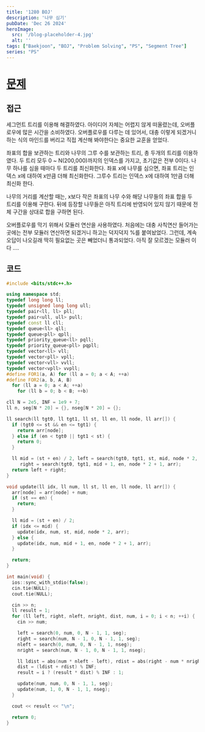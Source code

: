 ```yaml
---
title: '1280 BOJ'
description: '나무 심기'
pubDate: 'Dec 26 2024'
heroImage:
  src: '/blog-placeholder-4.jpg'
  alt: ''
tags: ["Baekjoon", "BOJ", "Problem Solving", "PS", "Segment Tree"]
series: "PS"
---
```


# [문제](https://www.acmicpc.net/problem/1280)

## 접근

세그먼트 트리를 이용해 해결하였다.
아이디어 자체는 어렵지 않게 떠올렸는데, 오버플로우에 많은 시간을 소비하였다.
오버플로우를 다루는 데 있어서, 대충 이렇게 되겠거니 하는 식의 마인드를 버리고 직접 계산해 봐야한다는 중요한 교훈을 얻었다.

좌표의 합을 보관하는 트리와 나무의 그루 수를 보관하는 트리, 총 두개의 트리를 이용하였다.
두 트리 모두 0 ~ N(200,000)까지의 인덱스를 가지고, 초기값은 전부 0이다.
나무 하나를 심을 때마다 두 트리를 최신화한다.
좌표 x에 나무를 심으면, 좌표 트리는 인덱스 x에 대하여 x만큼 더해 최신화한다.
그루수 트리는 인덱스 x에 대하여 1만큼 더해 최신화 한다.

나무의 거리를 계산할 때는, x보다 작은 좌표의 나무 수와 해당 나무들의 좌표 합을 두 트리를 이용해 구한다.
뒤에 등장할 나무들은 아직 트리에 반영되어 있지 않기 때문에 전체 구간을 상대로 합을 구하면 된다.

오버플로우를 막기 위해서 모듈러 연산을 사용하였다.
처음에는 대충 사칙연산 들어가는 곳에는 전부 모듈러 연산하면 되겠거니 하고는 덕지덕지 %를 붙여놨었다.
그런데, 계속 오답이 나오길래 딱히 필요없는 곳은 빼었더니 통과되었다.
아직 잘 모르겠는 모듈러 이다 ....

## 코드

```c++
#include <bits/stdc++.h>

using namespace std;
typedef long long ll;
typedef unsigned long long ull;
typedef pair<ll, ll> pll;
typedef pair<ull, ull> pull;
typedef const ll cll;
typedef queue<ll> qll;
typedef queue<pll> qpll;
typedef priority_queue<ll> pqll;
typedef priority_queue<pll> pqpll;
typedef vector<ll> vll;
typedef vector<pll> vpll;
typedef vector<vll> vvll;
typedef vector<vpll> vvpll;
#define FOR1(a, A) for (ll a = 0; a < A; ++a)
#define FOR2(a, b, A, B)                                                       \
  for (ll a = 0; a < A; ++a)                                                   \
    for (ll b = 0; b < B; ++b)

cll N = 2e5, INF = 1e9 + 7;
ll n, seg[N * 20] = {}, nseg[N * 20] = {};

ll search(ll tgt0, ll tgt1, ll st, ll en, ll node, ll arr[]) {
  if (tgt0 <= st && en <= tgt1) {
    return arr[node];
  } else if (en < tgt0 || tgt1 < st) {
    return 0;
  }

  ll mid = (st + en) / 2, left = search(tgt0, tgt1, st, mid, node * 2, arr),
     right = search(tgt0, tgt1, mid + 1, en, node * 2 + 1, arr);
  return left + right;
}

void update(ll idx, ll num, ll st, ll en, ll node, ll arr[]) {
  arr[node] = arr[node] + num;
  if (st == en) {
    return;
  }

  ll mid = (st + en) / 2;
  if (idx <= mid) {
    update(idx, num, st, mid, node * 2, arr);
  } else {
    update(idx, num, mid + 1, en, node * 2 + 1, arr);
  }

  return;
}

int main(void) {
  ios::sync_with_stdio(false);
  cin.tie(NULL);
  cout.tie(NULL);

  cin >> n;
  ll result = 1;
  for (ll left, right, nleft, nright, dist, num, i = 0; i < n; ++i) {
    cin >> num;

    left = search(0, num, 0, N - 1, 1, seg);
    right = search(num, N - 1, 0, N - 1, 1, seg);
    nleft = search(0, num, 0, N - 1, 1, nseg);
    nright = search(num, N - 1, 0, N - 1, 1, nseg);

    ll ldist = abs(num * nleft - left), rdist = abs(right - num * nright);
    dist = (ldist + rdist) % INF;
    result = i ? (result * dist) % INF : 1;

    update(num, num, 0, N - 1, 1, seg);
    update(num, 1, 0, N - 1, 1, nseg);
  }

  cout << result << "\n";

  return 0;
}
```